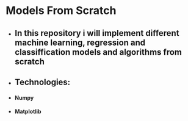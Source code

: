# Models From Scratch

- ## In this repository i will implement different machine learning, regression and classiffication models and algorithms from scratch

- ## Technologies:
- #### Numpy
- #### Matplotlib
